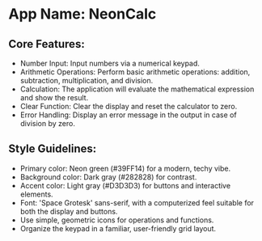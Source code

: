 # **App Name**: NeonCalc

## Core Features:

- Number Input: Input numbers via a numerical keypad.
- Arithmetic Operations: Perform basic arithmetic operations: addition, subtraction, multiplication, and division.
- Calculation: The application will evaluate the mathematical expression and show the result.
- Clear Function: Clear the display and reset the calculator to zero.
- Error Handling: Display an error message in the output in case of division by zero.

## Style Guidelines:

- Primary color: Neon green (#39FF14) for a modern, techy vibe.
- Background color: Dark gray (#282828) for contrast.
- Accent color: Light gray (#D3D3D3) for buttons and interactive elements.
- Font: 'Space Grotesk' sans-serif, with a computerized feel suitable for both the display and buttons.
- Use simple, geometric icons for operations and functions.
- Organize the keypad in a familiar, user-friendly grid layout.